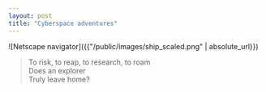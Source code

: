 ```yaml
---
layout: post
title: "Cyberspace adventures"
---
```


![Netscape navigator]({{"/public/images/ship_scaled.png" | absolute_url}})

>To risk, to reap, to research, to roam <br />
>Does an explorer <br />
>Truly leave home?

<!--
Analysis:
if you spend so much time away from home, maybe your "home" is exploring.
maybe we actually need a challenge to keep suffering to a minimum.
pro-dynamism, pro-adventure.
-->

